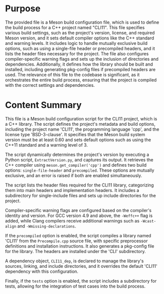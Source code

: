 # Purpose
The provided file is a Meson build configuration file, which is used to define the build process for a C++ project named "CLI11". This file specifies various build settings, such as the project's version, license, and required Meson version, and it sets default compiler options like the C++ standard and warning levels. It includes logic to handle mutually exclusive build options, such as using a single-file header or precompiled headers, and it lists the header files necessary for the project. The file also configures compiler-specific warning flags and sets up the inclusion of directories and dependencies. Additionally, it defines how the library should be built and installed, including generating pkg-config files if precompiled headers are used. The relevance of this file to the codebase is significant, as it orchestrates the entire build process, ensuring that the project is compiled with the correct settings and dependencies.
# Content Summary
This file is a Meson build configuration script for the CLI11 project, which is a C++ library. The script defines the project's metadata and build options, including the project name 'CLI11', the programming language 'cpp', and the license type 'BSD-3-clause'. It specifies that the Meson build system version must be at least 0.60 and sets default options such as using the C++11 standard and a warning level of 3.

The script dynamically determines the project's version by executing a Python script, `ExtractVersion.py`, and captures its output. It retrieves the C++ compiler using `meson.get_compiler('cpp')` and defines two build options: `single-file-header` and `precompiled`. These options are mutually exclusive, and an error is raised if both are enabled simultaneously.

The script lists the header files required for the CLI11 library, categorizing them into main headers and implementation headers. It includes a subdirectory for single-include files and sets up include directories for the project.

Compiler-specific warning flags are configured based on the compiler's identity and version. For GCC version 4.9 and above, the `-Weffc++` flag is added, while Clang compilers receive additional warnings such as `-Wcast-align` and `-Wmissing-declarations`.

If the `precompiled` option is enabled, the script compiles a library named 'CLI11' from the `Precompile.cpp` source file, with specific preprocessor definitions and installation instructions. It also generates a pkg-config file for the library. The headers are installed under the 'CLI' subdirectory.

A dependency object, `CLI11_dep`, is declared to manage the library's sources, linking, and include directories, and it overrides the default 'CLI11' dependency with this configuration.

Finally, if the `tests` option is enabled, the script includes a subdirectory for tests, allowing for the integration of test cases into the build process.

